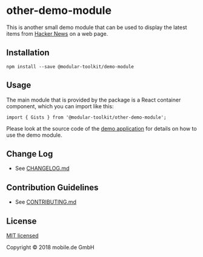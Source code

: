 # other-demo-module

This is another small demo module that can be used to display the latest items from [Hacker News](https://news.ycombinator.com) 
on a web page.

## Installation

    npm install --save @modular-toolkit/demo-module

## Usage

The main module that is provided by the package is a React container component, which you can import like this:

    import { Gists } from '@modular-toolkit/other-demo-module';

Please look at the source code of the [demo application](../demo-app/README.md) for details on how to use the demo module.

## Change Log

* See [CHANGELOG.md](CHANGELOG.md)

## Contribution Guidelines

* See [CONTRIBUTING.md](../../CONTRIBUTING.md)

## License

[MIT licensed](LICENSE)

Copyright © 2018 mobile.de GmbH

